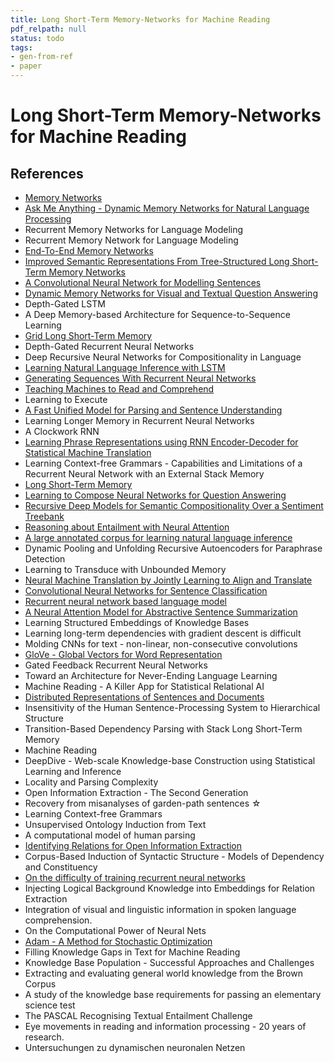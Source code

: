 ```yaml
---
title: Long Short-Term Memory-Networks for Machine Reading
pdf_relpath: null
status: todo
tags:
- gen-from-ref
- paper
---
```


# Long Short-Term Memory-Networks for Machine Reading

## References

- [Memory Networks](./memory-networks.md)
- [Ask Me Anything - Dynamic Memory Networks for Natural Language Processing](./ask-me-anything-dynamic-memory-networks-for-natural-language-processing.md)
- Recurrent Memory Networks for Language Modeling
- Recurrent Memory Network for Language Modeling
- [End-To-End Memory Networks](./end-to-end-memory-networks.md)
- [Improved Semantic Representations From Tree-Structured Long Short-Term Memory Networks](./improved-semantic-representations-from-tree-structured-long-short-term-memory-networks.md)
- [A Convolutional Neural Network for Modelling Sentences](./a-convolutional-neural-network-for-modelling-sentences.md)
- [Dynamic Memory Networks for Visual and Textual Question Answering](./dynamic-memory-networks-for-visual-and-textual-question-answering.md)
- Depth-Gated LSTM
- A Deep Memory-based Architecture for Sequence-to-Sequence Learning
- [Grid Long Short-Term Memory](./grid-long-short-term-memory.md)
- Depth-Gated Recurrent Neural Networks
- Deep Recursive Neural Networks for Compositionality in Language
- [Learning Natural Language Inference with LSTM](./learning-natural-language-inference-with-lstm.md)
- [Generating Sequences With Recurrent Neural Networks](./generating-sequences-with-recurrent-neural-networks.md)
- [Teaching Machines to Read and Comprehend](./teaching-machines-to-read-and-comprehend.md)
- Learning to Execute
- [A Fast Unified Model for Parsing and Sentence Understanding](./a-fast-unified-model-for-parsing-and-sentence-understanding.md)
- Learning Longer Memory in Recurrent Neural Networks
- A Clockwork RNN
- [Learning Phrase Representations using RNN Encoder-Decoder for Statistical Machine Translation](./learning-phrase-representations-using-rnn-encoder-decoder-for-statistical-machine-translation.md)
- Learning Context-free Grammars - Capabilities and Limitations of a Recurrent Neural Network with an External Stack Memory
- [Long Short-Term Memory](./long-short-term-memory.md)
- [Learning to Compose Neural Networks for Question Answering](./learning-to-compose-neural-networks-for-question-answering.md)
- [Recursive Deep Models for Semantic Compositionality Over a Sentiment Treebank](./recursive-deep-models-for-semantic-compositionality-over-a-sentiment-treebank.md)
- [Reasoning about Entailment with Neural Attention](./reasoning-about-entailment-with-neural-attention.md)
- [A large annotated corpus for learning natural language inference](./a-large-annotated-corpus-for-learning-natural-language-inference.md)
- Dynamic Pooling and Unfolding Recursive Autoencoders for Paraphrase Detection
- Learning to Transduce with Unbounded Memory
- [Neural Machine Translation by Jointly Learning to Align and Translate](./neural-machine-translation-by-jointly-learning-to-align-and-translate.md)
- [Convolutional Neural Networks for Sentence Classification](./convolutional-neural-networks-for-sentence-classification.md)
- [Recurrent neural network based language model](./recurrent-neural-network-based-language-model.md)
- [A Neural Attention Model for Abstractive Sentence Summarization](./a-neural-attention-model-for-abstractive-sentence-summarization.md)
- Learning Structured Embeddings of Knowledge Bases
- Learning long-term dependencies with gradient descent is difficult
- Molding CNNs for text - non-linear, non-consecutive convolutions
- [GloVe - Global Vectors for Word Representation](./glove-global-vectors-for-word-representation.md)
- Gated Feedback Recurrent Neural Networks
- Toward an Architecture for Never-Ending Language Learning
- Machine Reading - A Killer App for Statistical Relational AI
- [Distributed Representations of Sentences and Documents](./distributed-representations-of-sentences-and-documents.md)
- Insensitivity of the Human Sentence-Processing System to Hierarchical Structure
- Transition-Based Dependency Parsing with Stack Long Short-Term Memory
- Machine Reading
- DeepDive - Web-scale Knowledge-base Construction using Statistical Learning and Inference
- Locality and Parsing Complexity
- Open Information Extraction - The Second Generation
- Recovery from misanalyses of garden-path sentences ☆
- Learning Context-free Grammars
- Unsupervised Ontology Induction from Text
- A computational model of human parsing
- [Identifying Relations for Open Information Extraction](./identifying-relations-for-open-information-extraction.md)
- Corpus-Based Induction of Syntactic Structure - Models of Dependency and Constituency
- [On the difficulty of training recurrent neural networks](./on-the-difficulty-of-training-recurrent-neural-networks.md)
- Injecting Logical Background Knowledge into Embeddings for Relation Extraction
- Integration of visual and linguistic information in spoken language comprehension.
- On the Computational Power of Neural Nets
- [Adam - A Method for Stochastic Optimization](./adam-a-method-for-stochastic-optimization.md)
- Filling Knowledge Gaps in Text for Machine Reading
- Knowledge Base Population - Successful Approaches and Challenges
- Extracting and evaluating general world knowledge from the Brown Corpus
- A study of the knowledge base requirements for passing an elementary science test
- The PASCAL Recognising Textual Entailment Challenge
- Eye movements in reading and information processing - 20 years of research.
- Untersuchungen zu dynamischen neuronalen Netzen
